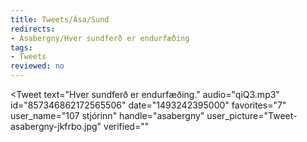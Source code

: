 ```yaml
---
title: Tweets/Ása/Sund
redirects:
- Asabergny/Hver sundferð er endurfæðing
tags:
- Tweets
reviewed: no
---
```


<Tweet
text="Hver sundferð er endurfæðing."
audio="qiQ3.mp3"
id="857346862172565506"
date="1493242395000"
favorites="7"
user_name="107 stjórinn"
handle="asabergny"
user_picture="Tweet-asabergny-jkfrbo.jpg"
verified=""
></Tweet>

